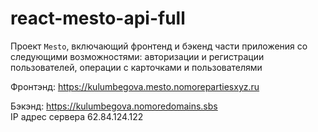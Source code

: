 # react-mesto-api-full
Проект `Mesto`, включающий фронтенд и бэкенд части приложения со следующими возможностями: 
авторизации и регистрации пользователей, операции с карточками и пользователями
  
Фронтэнд: https://kulumbegova.mesto.nomorepartiesxyz.ru  

Бэкэнд: https://kulumbegova.nomoredomains.sbs  
IP адрес сервера 62.84.124.122  



